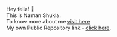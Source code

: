 Hey fella! 👋 <br>
This is Naman Shukla. <br>
To know more about me <a href = "https://github.com/naman-cr">visit here</a>
<br>
My own Public Repository link - <a href= "https://github.com/naman-cr/HelloWorld">click here</a>.

